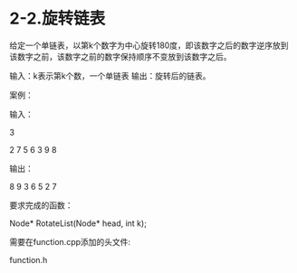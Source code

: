 # 2-2.旋转链表

给定一个单链表，以第k个数字为中心旋转180度，即该数字之后的数字逆序放到该数字之前，该数字之前的数字保持顺序不变放到该数字之后。

输入：k表示第k个数，一个单链表
输出：旋转后的链表。

案例：

输入：

3

2 7 5 6 3 9 8

输出：

8 9 3 6 5 2 7

要求完成的函数：

Node* RotateList(Node* head, int k);

需要在function.cpp添加的头文件:

function.h